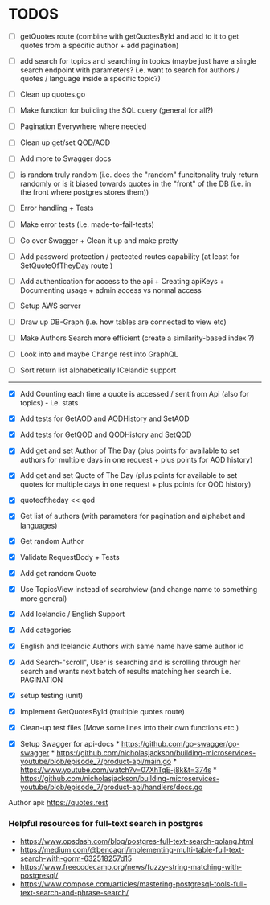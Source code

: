 # TODOS

- [ ] getQuotes route (combine with getQuotesById and add to it to get quotes from a specific author + add pagination)
- [ ] add search for topics and searching in topics (maybe just have a single search endpoint with parameters? i.e. want to search for authors / quotes / language inside a specific topic?)
- [ ] Clean up quotes.go
- [ ] Make function for building the SQL query (general for all?)
- [ ] Pagination Everywhere where needed
- [ ] Clean up get/set QOD/AOD
- [ ] Add more to Swagger docs

- [ ] is random truly random (i.e. does the "random" funcitonality truly return randomly or is it biased towards quotes in the "front" of the DB (i.e. in the front where postgres stores them))

- [ ] Error handling + Tests
- [ ] Make error tests (i.e. made-to-fail-tests)
- [ ] Go over Swagger + Clean it up and make pretty

- [ ] Add password protection / protected routes capability (at least for SetQuoteOfTheyDay route )
- [ ] Add authentication for access to the api + Creating apiKeys + Documenting usage + admin access vs normal access

- [ ] Setup AWS server

- [ ] Draw up DB-Graph (i.e. how tables are connected to view etc)

- [ ] Make Authors Search more efficient (create a similarity-based index ?)
- [ ] Look into and maybe Change rest into GraphQL
- [ ] Sort return list alphabetically ICelandic support
 --------------

- [x] Add Counting each time a quote is accessed / sent from Api (also for topics) - i.e. stats
- [x] Add tests for GetAOD and AODHistory and SetAOD
- [x] Add tests for GetQOD and QODHistory and SetQOD
- [x] Add get and set Author of The Day (plus points for available to set authors for multiple days in one request + plus points for AOD history)
- [x] Add get and set Quote of The Day (plus points for available to set quotes for multiple days in one request + plus points for QOD history)
- [x] quoteoftheday << qod
- [x] Get list of authors (with parameters for pagination and alphabet and languages)
- [x] Get random Author
- [x] Validate RequestBody + Tests
- [x] Add get random Quote
- [x] Use TopicsView instead of searchview (and change name to something more general)
- [x] Add Icelandic / English Support
- [x] Add categories
- [x] English and Icelandic Authors with same name have same author id
- [x] Add Search-"scroll", User is searching and is scrolling through her search and wants next batch of results matching her search i.e. PAGINATION
- [x] setup testing (unit)
- [x] Implement GetQuotesById (multiple quotes route)
- [x] Clean-up test files (Move some lines into their own functions etc.)
- [x] Setup Swagger for api-docs 
      * https://github.com/go-swagger/go-swagger
      * https://github.com/nicholasjackson/building-microservices-youtube/blob/episode_7/product-api/main.go
      * https://www.youtube.com/watch?v=07XhTqE-j8k&t=374s
      * https://github.com/nicholasjackson/building-microservices-youtube/blob/episode_7/product-api/handlers/docs.go


Author api: https://quotes.rest




### Helpful resources for full-text search in postgres

* https://www.opsdash.com/blog/postgres-full-text-search-golang.html 
* https://medium.com/@bencagri/implementing-multi-table-full-text-search-with-gorm-632518257d15
* https://www.freecodecamp.org/news/fuzzy-string-matching-with-postgresql/
* https://www.compose.com/articles/mastering-postgresql-tools-full-text-search-and-phrase-search/ 
